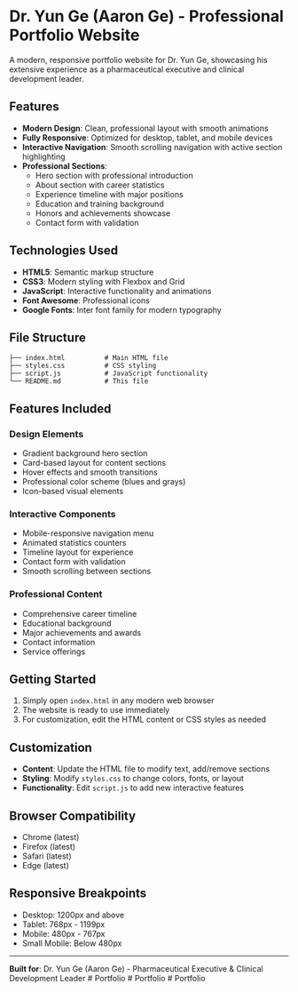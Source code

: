 # Dr. Yun Ge (Aaron Ge) - Professional Portfolio Website

A modern, responsive portfolio website for Dr. Yun Ge, showcasing his extensive experience as a pharmaceutical executive and clinical development leader.

## Features

- **Modern Design**: Clean, professional layout with smooth animations
- **Fully Responsive**: Optimized for desktop, tablet, and mobile devices
- **Interactive Navigation**: Smooth scrolling navigation with active section highlighting
- **Professional Sections**:
  - Hero section with professional introduction
  - About section with career statistics
  - Experience timeline with major positions
  - Education and training background
  - Honors and achievements showcase
  - Contact form with validation

## Technologies Used

- **HTML5**: Semantic markup structure
- **CSS3**: Modern styling with Flexbox and Grid
- **JavaScript**: Interactive functionality and animations
- **Font Awesome**: Professional icons
- **Google Fonts**: Inter font family for modern typography

## File Structure

```
├── index.html          # Main HTML file
├── styles.css          # CSS styling
├── script.js           # JavaScript functionality
└── README.md           # This file
```

## Features Included

### Design Elements
- Gradient background hero section
- Card-based layout for content sections
- Hover effects and smooth transitions
- Professional color scheme (blues and grays)
- Icon-based visual elements

### Interactive Components
- Mobile-responsive navigation menu
- Animated statistics counters
- Timeline layout for experience
- Contact form with validation
- Smooth scrolling between sections

### Professional Content
- Comprehensive career timeline
- Educational background
- Major achievements and awards
- Contact information
- Service offerings

## Getting Started

1. Simply open `index.html` in any modern web browser
2. The website is ready to use immediately
3. For customization, edit the HTML content or CSS styles as needed

## Customization

- **Content**: Update the HTML file to modify text, add/remove sections
- **Styling**: Modify `styles.css` to change colors, fonts, or layout
- **Functionality**: Edit `script.js` to add new interactive features

## Browser Compatibility

- Chrome (latest)
- Firefox (latest)
- Safari (latest)
- Edge (latest)

## Responsive Breakpoints

- Desktop: 1200px and above
- Tablet: 768px - 1199px
- Mobile: 480px - 767px
- Small Mobile: Below 480px

---

**Built for**: Dr. Yun Ge (Aaron Ge) - Pharmaceutical Executive & Clinical Development Leader #   P o r t f o l i o  
 #   P o r t f o l i o  
 #   P o r t f o l i o  
 
